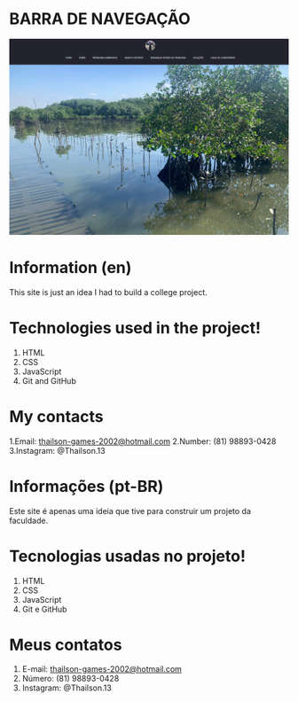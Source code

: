 # BARRA DE NAVEGAÇÃO

![preview](./.github/preview.png)

# Information (en)

This site is just an idea I had to build a college project.

# Technologies used in the project!

1. HTML
2. CSS
3. JavaScript
4. Git and GitHub

# My contacts
1.Email: thailson-games-2002@hotmail.com
2.Number: (81) 98893-0428 
3.Instagram: @Thailson.13

# Informações (pt-BR)
Este site é apenas uma ideia que tive para construir um projeto da faculdade.

# Tecnologias usadas no projeto!
1. HTML
2. CSS
3. JavaScript
4. Git e GitHub

# Meus contatos
1. E-mail: thailson-games-2002@hotmail.com
2. Número: (81) 98893-0428
3. Instagram: @Thailson.13
